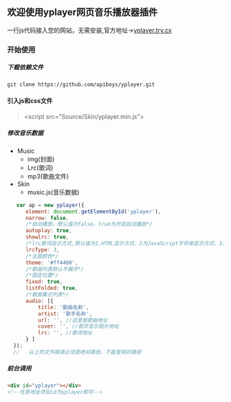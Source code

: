 ## 欢迎使用yplayer网页音乐播放器插件

一行js代码接入您的网站，无需安装,官方地址->[yplayer.try.cx](https://yplayer.try.cx)

### 开始使用

##### 下载依赖文件

```markdown
git clone https://github.com/apiboys/yplayer.git
```

#### 引入js和css文件

> <!--引入css-->
>
> <link rel="stylesheet" href="Source/Skin/yplayer.min.css">
>
> <!--引入js-->
>
> <script src="Source/Skin/yplayer.min.js"></script>

##### 修改音乐数据

- Music
  - img(封面)
  - Lrc(歌词)
  - mp3(歌曲文件)
- Skin
  - music.js(音乐数据)

```JavaScript
   var ap = new yplayer({
      element: document.getElementById('yplayer'),
      narrow: false,
      /*自动播放，默认值为false，true为开启自动播放*/
      autoplay: true,
      showlrc: true,
      /*lrc歌词显示方式,默认值为1,HTML显示方式，2为JavaScript字符串显示方式，3为lrc文件加载显示方式*/
      lrcType: 3,
      /*主题颜色*/
      theme: '#ff4400',
      /*歌曲列表默认不展开*/
      /*固定位置*/
      fixed: true,
      listFolded: true,
      /*歌曲集合列表*/
      audio: [{
          title: '歌曲名称',
          artist: '歌手名称',
          url: '', //这里是歌曲地址
          cover: '', //首页显示图片地址
          lrc: '', //歌词地址
      } ]
  });
  //   以上的文件路径必须是绝对路径，不能是相对路径
```

##### 前台调用

```html
<div id="yplayer"></div>
<!--任意地址添加id为yplayer即可-->
```

